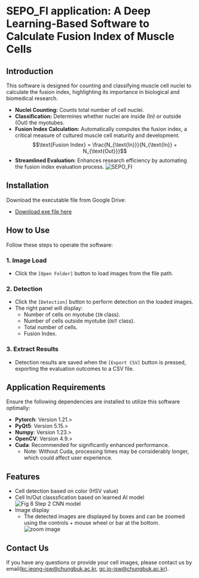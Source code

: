 # SEPO_FI application: A Deep Learning-Based Software to Calculate Fusion Index of Muscle Cells
## Introduction
This software is designed for counting and classifying muscle cell nuclei to calculate the fusion index, highlighting its importance in biological and biomedical research.

- **Nuclei Counting:** Counts total number of cell nuclei.
- **Classification:** Determines whether nuclei are inside (In) or outside (Out) the myotubes.
- **Fusion Index Calculation:** Automatically computes the fusion index, a critical measure of cultured muscle cell maturity and development.
  $$\text{Fusion Index} = \frac{N_{\text{In}}}{N_{\text{In}} + N_{\text{Out}}}$$
- **Streamlined Evaluation:** Enhances research efficiency by automating the fusion index evaluation process.
![SEPO_FI](https://github.com/user-attachments/assets/1f164373-149e-4405-a8c1-d720251c47c0)



## Installation
Download the executable file from Google Drive:
- [Download exe file here](https://docs.google.com/uc?export=download&id=1M9yUcMNlvRuqou5VnMbUmXeAoLGSH_O1&confirm=t)
## How to Use
Follow these steps to operate the software:

### 1. Image Load
- Click the `[Open Folder]` button to load images from the file path.

### 2. Detection
- Click the `[Detection]` button to perform detection on the loaded images.
- The right panel will display:
  - Number of cells on myotube (`IN` class).
  - Number of cells outside myotube (`OUT` class).
  - Total number of cells.
  - Fusion Index.

### 3. Extract Results
- Detection results are saved when the `[Export CSV]` button is pressed, exporting the evaluation outcomes to a CSV file.

## Application Requirements
Ensure the following dependencies are installed to utilize this software optimally:

- **Pytorch**: Version 1.21.>
- **PyQt5**: Version 5.15.>
- **Numpy**: Version 1.23.>
- **OpenCV**: Version 4.9.>
- **Cuda**: Recommended for significantly enhanced performance.
  - Note: Without Cuda, processing times may be considerably longer, which could affect user experience.



## Features
- Cell detection based on color (HSV value)
- Cell In/Out classsfication based on learned AI model
  ![Fig 8  Step 2  CNN model](https://github.com/user-attachments/assets/81392ca5-13ff-4c4c-a2d5-2784c5389409)
- Image display
  - The detected images are displayed by boxes and can be zoomed using the controls + mouse wheel or bar at the bottom.
  ![zoom image](https://github.com/SEPO-C/SEPO-C-application/assets/49020136/d795db92-618f-4a71-8991-8f81bd1fb230)




## Contact Us
If you have any questions or provide your cell images, please contact us by email(kc.jeong-isw@chungbuk.ac.kr, gc.jo-isw@chungbuk.ac.kr).
